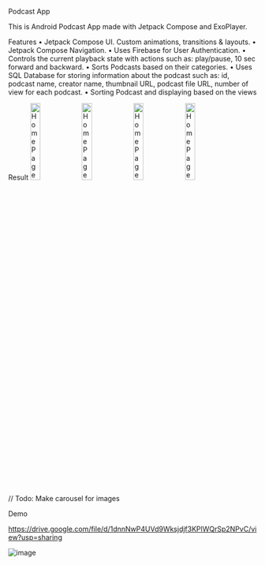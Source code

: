 Podcast App

This is Android Podcast App made with Jetpack Compose and ExoPlayer.

Features
•	Jetpack Compose UI. Custom animations, transitions & layouts.
•	Jetpack Compose Navigation.
•	Uses Firebase for User Authentication.
•	Controls the current playback state with actions such as: play/pause, 10 sec forward and backward.
•	Sorts Podcasts based on their categories.
•	Uses SQL Database for storing information about the podcast such as: id, podcast name, creator name, thumbnail URL, podcast file URL, number of view for each podcast.
•	Sorting Podcast and displaying based on the views

Result
<img src="https://github.com/nishant0207/PodKast/assets/87112884/e5098fc0-d88b-41e9-8a2c-05f88da51e29" alt="Home Page (1)" width="20%">
<img src="https://github.com/nishant0207/PodKast/assets/87112884/b591c3f0-2273-4be8-9f68-8c57e82b1518" alt="Home Page (1)" width="20%">
<img src="https://github.com/nishant0207/PodKast/assets/87112884/31f0dbbd-78a1-427b-967b-b52841b959fa" alt="Home Page (1)" width="20%">
<img src="https://github.com/nishant0207/PodKast/assets/87112884/c5f27ecf-d14a-4b2e-9c66-4647a8fad165" alt="Home Page (1)" width="20%">



// Todo: Make carousel for images


Demo

https://drive.google.com/file/d/1dnnNwP4UVd9Wksjdjf3KPlWQrSp2NPvC/view?usp=sharing


![image](https://github.com/nishant0207/PodKast/assets/87112884/5fded971-529e-47bc-a3b4-6e3728e223a5)


